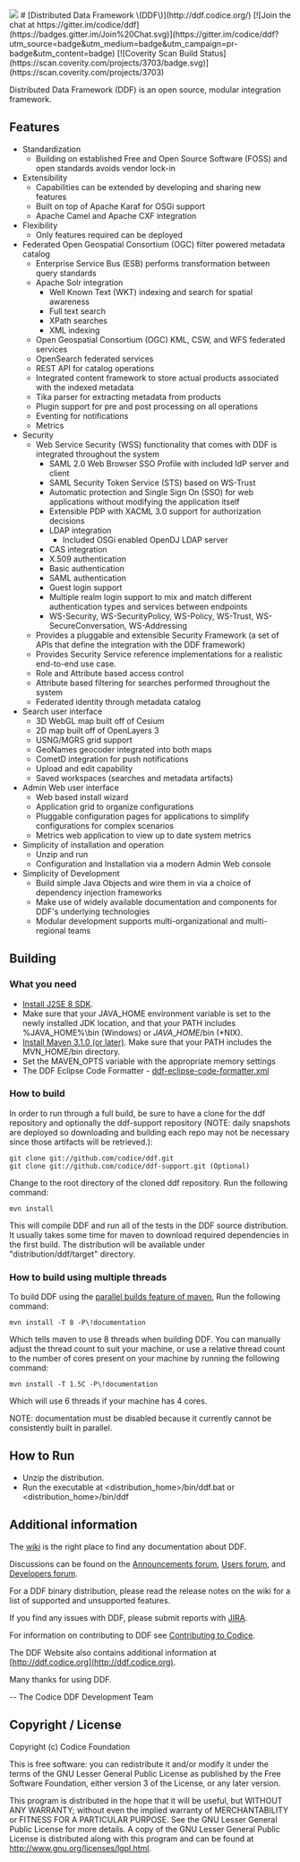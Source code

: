 <!--
/*
 * Copyright (c) Codice Foundation
 *
 * This is free software: you can redistribute it and/or modify it under the terms of the GNU Lesser General Public License as published by the Free Software Foundation, either
 * version 3 of the License, or any later version. 
 *
 * This program is distributed in the hope that it will be useful, but WITHOUT ANY WARRANTY; without even the implied warranty of MERCHANTABILITY or FITNESS FOR A PARTICULAR PURPOSE.
 * See the GNU Lesser General Public License for more details. A copy of the GNU Lesser General Public License is distributed along with this program and can be found at
 * <http://www.gnu.org/licenses/lgpl.html>.
 */
-->
<img src="https://tools.codice.org/wiki/download/attachments/1179800/ddf.jpg"/>
# [Distributed Data Framework \(DDF\)](http://ddf.codice.org/)
[![Join the chat at https://gitter.im/codice/ddf](https://badges.gitter.im/Join%20Chat.svg)](https://gitter.im/codice/ddf?utm_source=badge&utm_medium=badge&utm_campaign=pr-badge&utm_content=badge)
[![Coverity Scan Build Status](https://scan.coverity.com/projects/3703/badge.svg)](https://scan.coverity.com/projects/3703)


Distributed Data Framework (DDF) is an open source, modular integration framework. 

## Features
 * Standardization
    - Building on established Free and Open Source Software (FOSS) and open standards avoids vendor lock-in
 * Extensibility
    - Capabilities can be extended by developing and sharing new features
    - Built on top of Apache Karaf for OSGi support
    - Apache Camel and Apache CXF integration
 * Flexibility
    - Only features required can be deployed
 * Federated Open Geospatial Consortium (OGC) filter powered metadata catalog
     - Enterprise Service Bus (ESB) performs transformation between query standards
     - Apache Solr integration
        - Well Known Text (WKT) indexing and search for spatial awareness
        - Full text search
        - XPath searches
        - XML indexing
     - Open Geospatial Consortium (OGC) KML, CSW, and WFS federated services
     - OpenSearch federated services
     - REST API for catalog operations
     - Integrated content framework to store actual products associated with the indexed metadata
     - Tika parser for extracting metadata from products
     - Plugin support for pre and post processing on all operations
     - Eventing for notifications
     - Metrics
 * Security
     - Web Service Security (WSS) functionality that comes with DDF is integrated throughout the system
         - SAML 2.0 Web Browser SSO Profile with included IdP server and client
         - SAML Security Token Service (STS) based on WS-Trust
         - Automatic protection and Single Sign On (SSO) for web applications without modifying the application itself
         - Extensible PDP with XACML 3.0 support for authorization decisions
         - LDAP integration
             - Included OSGi enabled OpenDJ LDAP server
         - CAS integration
         - X.509 authentication
         - Basic authentication
         - SAML authentication
         - Guest login support
         - Multiple realm login support to mix and match different authentication types and services between endpoints
         - WS-Security, WS-SecurityPolicy, WS-Policy, WS-Trust, WS-SecureConversation, WS-Addressing
     - Provides a pluggable and extensible Security Framework (a set of APIs that define the integration with the DDF framework)
     - Provides Security Service reference implementations for a realistic end-to-end use case.
     - Role and Attribute based access control
     - Attribute based filtering for searches performed throughout the system
     - Federated identity through metadata catalog
 * Search user interface
    - 3D WebGL map built off of Cesium
    - 2D map built off of OpenLayers 3
    - USNG/MGRS grid support
    - GeoNames geocoder integrated into both maps
    - CometD integration for push notifications
    - Upload and edit capability
    - Saved workspaces (searches and metadata artifacts)
 * Admin Web user interface
    - Web based install wizard
    - Application grid to organize configurations
    - Pluggable configuration pages for applications to simplify configurations for complex scenarios
    - Metrics web application to view up to date system metrics
 * Simplicity of installation and operation
    - Unzip and run
    - Configuration and Installation via a modern Admin Web console
 * Simplicity of Development
    - Build simple Java Objects and wire them in via a choice of dependency injection frameworks
    - Make use of widely available documentation and components for DDF's underlying technologies
    - Modular development supports multi-organizational and multi-regional teams
 
## Building
### What you need ###
* [Install J2SE 8 SDK](http://www.oracle.com/technetwork/java/javase/downloads/index.html).
* Make sure that your JAVA\_HOME environment variable is set to the newly installed JDK location, and that your PATH includes %JAVA\_HOME%\bin (Windows) or $JAVA\_HOME$/bin (\*NIX).
* [Install Maven 3.1.0 \(or later\)](http://maven.apache.org/download.html). Make sure that your PATH includes the MVN\_HOME/bin directory.
* Set the MAVEN_OPTS variable with the appropriate memory settings
* The DDF Eclipse Code Formatter - [ddf-eclipse-code-formatter.xml](https://github.com/codice/ddf-support/blob/master/support-checkstyle/src/main/resources/ddf-eclipse-code-formatter.xml)


### How to build ###
In order to run through a full build, be sure to have a clone for the ddf repository and optionally the ddf-support repository (NOTE: daily snapshots are deployed so downloading and building each repo may not be necessary since those artifacts will be retrieved.):

```
git clone git://github.com/codice/ddf.git
git clone git://github.com/codice/ddf-support.git (Optional)
```
Change to the root directory of the cloned ddf repository. Run the following command:

```
mvn install
```

This will compile DDF and run all of the tests in the DDF source distribution. It usually takes some time for maven to download required dependencies in the first build.
The distribution will be available under "distribution/ddf/target" directory.

### How to build using multiple threads ###

To build DDF using the [parallel builds feature of maven](https://cwiki.apache.org/confluence/display/MAVEN/Parallel+builds+in+Maven+3), Run the following command:

```
mvn install -T 8 -P\!documentation
```

Which tells maven to use 8 threads when building DDF. You can manually adjust the thread count to suit your machine, or use a relative thread count to the number of cores present on your machine by running the following command:

```
mvn install -T 1.5C -P\!documentation
```

Which will use 6 threads if your machine has 4 cores.

NOTE: documentation must be disabled because it currently cannot be consistently built in parallel.

## How to Run
* Unzip the distribution. 
* Run the executable at <distribution_home>/bin/ddf.bat or <distribution_home>/bin/ddf

## Additional information
The [wiki](https://tools.codice.org/wiki/display/DDF) is the right place to find any documentation about DDF.

Discussions can be found on the [Announcements forum](http://groups.google.com/group/ddf-announcements),  [Users forum](http://groups.google.com/group/ddf-users), and  [Developers forum](http://groups.google.com/group/ddf-developers).

For a DDF binary distribution, please read  the release notes on the wiki for a list of supported and unsupported features.

If you find any issues with DDF, please submit reports with [JIRA](https://tools.codice.org/jira/browse/DDF).

For information on contributing to DDF see [Contributing to Codice](http://www.codice.org/contributing).

The DDF Website also contains additional information at [http://ddf.codice.org](http://ddf.codice.org).

Many thanks for using DDF.

-- The Codice DDF Development Team

## Copyright / License
Copyright (c) Codice Foundation
 
This is free software: you can redistribute it and/or modify it under the terms of the GNU Lesser General Public License 
as published by the Free Software Foundation, either version 3 of the License, or any later version. 
 
This program is distributed in the hope that it will be useful, but WITHOUT ANY WARRANTY; without even the implied warranty of MERCHANTABILITY or FITNESS FOR A PARTICULAR PURPOSE.
See the GNU Lesser General Public License for more details. A copy of the GNU Lesser General Public License is distributed along with this program and can be found at
<http://www.gnu.org/licenses/lgpl.html>.
 
